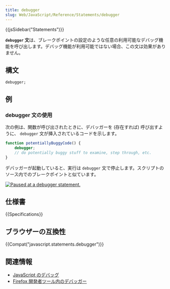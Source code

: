 ```yaml
---
title: debugger
slug: Web/JavaScript/Reference/Statements/debugger
---
```


{{jsSidebar("Statements")}}

**`debugger` 文**は、ブレークポイントの設定のような任意の利用可能なデバッグ機能を呼び出します。デバッグ機能が利用可能ではない場合、この文は効果がありません。

## 構文

```
debugger;
```

## 例

### debugger 文の使用

次の例は、関数が呼び出されたときに、デバッガーを (存在すれば) 呼び出すように、 `debugger` 文が挿入されているコードを示します。

```js
function potentiallyBuggyCode() {
    debugger;
    // do potentially buggy stuff to examine, step through, etc.
}
```

デバッガーが起動していると、実行は `debugger` 文で停止します。スクリプトのソース内でのブレークポイントと似ています。

[![Paused at a debugger statement.](https://developer.mozilla.org/en-US/docs/Web/JavaScript/Reference/Statements/debugger/screen_shot_2014-02-07_at_9.14.35_am.png)](https://developer.mozilla.org/en-US/docs/Web/JavaScript/Reference/Statements/debugger/screen_shot_2014-02-07_at_9.14.35_am.png)

## 仕様書

{{Specifications}}

## ブラウザーの互換性

{{Compat("javascript.statements.debugger")}}

## 関連情報

- [JavaScript のデバッグ](/ja/docs/Mozilla/Debugging/Debugging_JavaScript)
- [Firefox 開発者ツール内のデバッガー](/ja/docs/Tools/Debugger)

